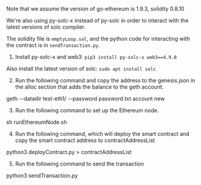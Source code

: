 Note that we assume the version of go-ethereum is 1.9.3, solidity 0.8.10

We're also using py-solc-x instead of py-solc in order to interact with the latest versions of solc compiler.

The solidity file is `emptyLoop.sol`, and the python code for interacting with the contract is in `sendTransaction.py`.

1. Install py-solc-x and web3:
`pip3 install py-solc-x web3==4.9.0`

Also install the latest version of solc:
`sudo apt install solc`

2. Run the following command and copy the address to the genesis.json in the alloc section that adds the balance to the geth account.

geth --datadir test-eth1/ --password password.txt account new


3. Run the following command to set up the Ethereum node.

sh runEthereumNode.sh


4. Run the following command, which will deploy the smart contract and copy the smart contract address to contractAddressList

python3 deployContract.py > contractAddressList


5. Run the following command to send the transaction

python3 sendTransaction.py
